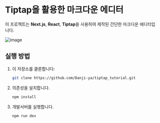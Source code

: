 # Tiptap을 활용한 마크다운 에디터

이 프로젝트는 **Next.js**, **React**, **Tiptap**을 사용하여 제작된 간단한 마크다운 에디터입니다.

![image](https://github.com/user-attachments/assets/60a50f97-58ed-4d84-82ac-9a9e137761c3)


## 실행 방법

1. 이 저장소를 클론합니다:

   ```bash
   git clone https://github.com/Danji-ya/tiptap_tutorial.git
   ```

2. 의존성을 설치합니다.

   ```bash
   npm install
   ```

3. 개발서버를 실행합니다.
   ```bash
   npm run dev
   ```
